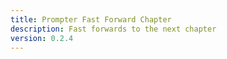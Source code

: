 ```yaml
---
title: Prompter Fast Forward Chapter
description: Fast forwards to the next chapter
version: 0.2.4
---
```

